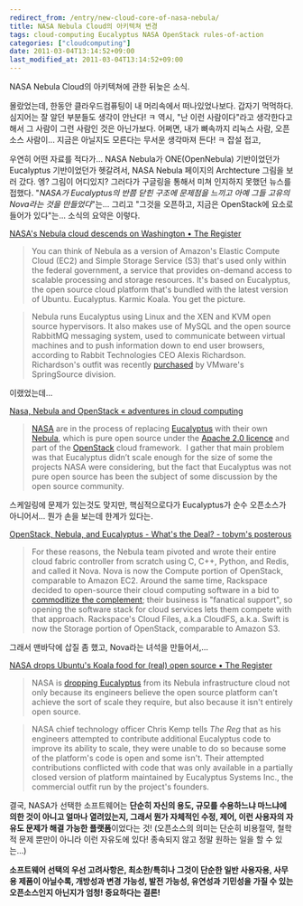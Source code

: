```yaml
---
redirect_from: /entry/new-cloud-core-of-nasa-nebula/
title: NASA Nebula Cloud의 아키텍쳐 변경
tags: cloud-computing Eucalyptus NASA OpenStack rules-of-action
categories: ["cloudcomputing"]
date: 2011-03-04T13:14:52+09:00
last_modified_at: 2011-03-04T13:14:52+09:00
---
```

NASA Nebula Cloud의 아키텍쳐에 관한 뒤늦은 소식.

몰랐었는데, 한동안 클라우드컴퓨팅이 내 머리속에서 떠나있었나보다. 갑자기
먹먹하다. 심지어는 잘 알던 부분들도 생각이 안난다!
ㅋ 역시, "난 이런 사람이다"라고 생각한다고 해서 그 사람이 그런 사람인 것은
아닌가보다. 어쩌면, 내가 뼈속까지 리눅스 사람, 오픈소스 사람이... 지금은
아닐지도 모른다는 무서운 생각마져 든다! ㅋ 잡설 접고,

우연히 어떤 자료를 적다가... NASA Nebula가 ONE(OpenNebula) 기반이었던가
Eucalyptus 기반이었던가 헷갈려서, NASA Nebula 페이지의 Archtecture 그림을
보러 갔다. 엥? 그림이 어디있지? 그러다가 구글링을 통해서 미쳐 인지하지
못했던 뉴스를 접했다. "_NASA가 Eucalyptus의 반쯤 닫힌 구조에 문제점을 느끼고
아예 그들 고유의 Nova라는 것을 만들었다_"는... 그리고 "그것을 오픈하고,
지금은 OpenStack에 요소로 들어가 있다"는... 소식의 요약은 이렇다.

[NASA's Nebula cloud descends on Washington • The Register](http://www.theregister.co.uk/2010/04/28/nebula_goes_to_goddard/)

> You can think of Nebula as a version of Amazon's Elastic Compute Cloud (EC2) and Simple Storage Service (S3) that's used only within the federal government, a service that provides on-demand access to scalable processing and storage resources. It's based on Eucalyptus, the open source cloud platform that's bundled with the latest version of Ubuntu. Eucalyptus. Karmic Koala. You get the picture.

> Nebula runs Eucalyptus using Linux and the XEN and KVM open source hypervisors. It also makes use of MySQL and the open source RabbitMQ messaging system, used to communicate between virtual machines and to push information down to end user browsers, according to Rabbit Technologies CEO Alexis Richardson. Richardson's outfit was recently [purchased](http://www.theregister.co.uk/2010/04/13/springsource_buys_open_source_rabbit/) by VMware's SpringSource division.

이랬었는데...

[Nasa, Nebula and OpenStack « adventures in cloud computing](http://cloud.blechnum.net/?p=81)

> [NASA](http://www.nasa.gov/) are in the process of replacing [Eucalyptus](http://www.eucalyptus.com/) with their own [Nebula](http://nebula.nasa.gov/), which is pure open source under the [Apache 2.0 licence](http://www.apache.org/licenses/LICENSE-2.0.html) and part of the [OpenStack](http://www.openstack.org/) cloud framework.&nbsp; I gather that main problem was that Eucalyptus didn’t scale enough for the size of some the projects NASA were considering, but the fact that Eucalyptus was not pure open source has been the subject of some discussion by the open source community.

스케일링에 문제가 있는것도 맞지만, 핵심적으로다가 Eucalyptus가 순수
오픈소스가 아니어서... 뭔가 손을 보는데 한계가 있다는.

[OpenStack, Nebula, and Eucalyptus - What's the Deal? - tobym's posterous](http://tobym.posterous.com/openstack-nebula-and-eucalyptus-whats-the-dea)

> For these reasons, the Nebula team pivoted and wrote their entire cloud fabric controller from scratch using C, C++, Python, and Redis, and called it Nova. Nova is now the Compute portion of OpenStack, comparable to Amazon EC2. Around the same time, Rackspace decided to open-source their cloud computing software in a bid to [commoditize the complement](http://www.joelonsoftware.com/articles/StrategyLetterV.html); their business is "fanatical support", so opening the software stack for cloud services lets them compete with that approach. Rackspace's Cloud Files, a.k.a CloudFS, a.k.a. Swift is now the Storage portion of OpenStack, comparable to Amazon S3.

그래서 맨바닥에 삽질 좀 했고, Nova라는 녀석을 만들어서,...

[NASA drops Ubuntu's Koala food for (real) open source • The Register](http://www.theregister.co.uk/2010/07/20/why_nasa_is_dropping_eucalyptus_from_its_nebula_cloud/)

> NASA is [dropping Eucalyptus](http://www.theregister.co.uk/2010/07/19/nasa_rackspace_openstack/) from its Nebula infrastructure cloud not only because its engineers believe the open source platform can't achieve the sort of scale they require, but also because it isn't entirely open source.

> NASA chief technology officer Chris Kemp tells _The Reg_ that as his engineers attempted to contribute additional Eucalyptus code to improve its ability to scale, they were unable to do so because some of the platform's code is open and some isn't. Their attempted contributions conflicted with code that was only available in a partially closed version of platform maintained by Eucalyptus Systems Inc., the commercial outfit run by the project's founders.

결국, NASA가 선택한 소프트웨어는 **단순히 자신의 용도, 규모를 수용하느냐
마느냐에 의한 것이 아니고 얼마나 열려있는지, 그래서 뭔가 자체적인 수정,
제어, 이런 사용자의 자유도 문제가 해결 가능한 플랫폼**이었다는 것!
(오픈소스의 의미는 단순히 비용절약, 철학적 문제 뿐만이 아니라 이런 자유도에
있다! 종속되지 않고 정말 원하는 일을 할 수 있는...)

**소프트웨어 선택의 우선 고려사항은, 최소한/특히나 그것이 단순한 일반
사용자용, 사무용 제품이 아닐수록, 개방성과 변경 가능성, 발전 가능성,
유연성과 기민성을 가질 수 있는 오픈소스인지 아닌지가 엄청! 중요하다는 결론!**



